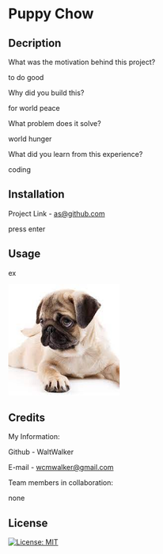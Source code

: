 # Puppy Chow

## Decription





What was the motivation behind this project?

to do good

Why did you build this?

for world peace

What problem does it solve?

world hunger

What did you learn from this experience?

coding

## Installation

Project Link - as@github.com

press enter

## Usage

ex
 
<img src='./assets/images/doggy.jpg' alt = './assets/images/doggy.jpg'/>

## Credits

My Information:

Github - WaltWalker 

E-mail - wcmwalker@gmail.com

Team members in collaboration:

none

## License

[![License: MIT](https://img.shields.io/badge/License-MIT-yellow.svg)](https://opensource.org/licenses/MIT)
  